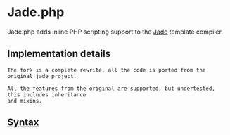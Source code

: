 # Jade.php

Jade.php adds inline PHP scripting support to the [Jade](http://jade-lang.com) template compiler.

## Implementation details

	The fork is a complete rewrite, all the code is ported from the original jade project.

	All the features from the original are supported, but undertested, this includes inheritance
	and mixins.

## [Syntax](https://github.com/visionmedia/jade#readme)   
